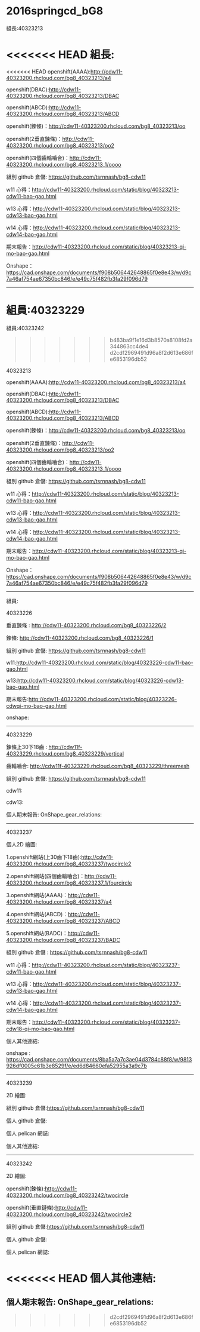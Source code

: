 # 2016springcd_bG8
組長:40323213

<<<<<<< HEAD
組長:
=======
<<<<<<< HEAD
openshift(AAAA):http://cdw11-40323200.rhcloud.com/bg8_40323213/a4

openshift(DBAC):http://cdw11-40323200.rhcloud.com/bg8_40323213/DBAC

openshift(ABCD):http://cdw11-40323200.rhcloud.com/bg8_40323213/ABCD

openshift(鍊條)：http://cdw11-40323200.rhcloud.com/bg8_40323213/oo

openshift(2垂直鍊條)：http://cdw11-40323200.rhcloud.com/bg8_40323213/oo2

openshift(四個齒輪嚙合)：http://cdw11-40323200.rhcloud.com/bg8_40323213_1/oooo

組別 github 倉儲: https://github.com/tsrnnash/bg8-cdw11

w11 心得：http://cdw11-40323200.rhcloud.com/static/blog/40323213-cdw11-bao-gao.html

w13 心得：http://cdw11-40323200.rhcloud.com/static/blog/40323213-cdw13-bao-gao.html

w14 心得：http://cdw11-40323200.rhcloud.com/static/blog/40323213-cdw14-bao-gao.html

期末報告：http://cdw11-40323200.rhcloud.com/static/blog/40323213-qi-mo-bao-gao.html

Onshape： https://cad.onshape.com/documents/f908b506442648865f0e8e43/w/d9c7a46af754ae67350bc846/e/e49c75f482fb3fa29f096d79


------------------------------------------------------------------
組員:40323229
=======
組員:40323242
>>>>>>> b483ba9f1e16d3b8570a8108fd2a344863cc4de4
>>>>>>> d2cdf2969491d96a8f2d613e686fe6853196db52

40323213

openshift(AAAA):http://cdw11-40323200.rhcloud.com/bg8_40323213/a4

openshift(DBAC):http://cdw11-40323200.rhcloud.com/bg8_40323213/DBAC

openshift(ABCD):http://cdw11-40323200.rhcloud.com/bg8_40323213/ABCD

openshift(鍊條)：http://cdw11-40323200.rhcloud.com/bg8_40323213/oo

openshift(2垂直鍊條)：http://cdw11-40323200.rhcloud.com/bg8_40323213/oo2

openshift(四個齒輪嚙合)：http://cdw11-40323200.rhcloud.com/bg8_40323213_1/oooo

組別 github 倉儲: https://github.com/tsrnnash/bg8-cdw11

w11 心得：http://cdw11-40323200.rhcloud.com/static/blog/40323213-cdw11-bao-gao.html

w13 心得：http://cdw11-40323200.rhcloud.com/static/blog/40323213-cdw13-bao-gao.html

w14 心得：http://cdw11-40323200.rhcloud.com/static/blog/40323213-cdw14-bao-gao.html

期末報告：http://cdw11-40323200.rhcloud.com/static/blog/40323213-qi-mo-bao-gao.html

Onshape：
https://cad.onshape.com/documents/f908b506442648865f0e8e43/w/d9c7a46af754ae67350bc846/e/e49c75f482fb3fa29f096d79

***

組員:

40323226

垂直鍊條 : http://cdw11-40323200.rhcloud.com/bg8_40323226/2

鍊條: http://cdw11-40323200.rhcloud.com/bg8_40323226/1

組別 github 倉儲: https://github.com/tsrnnash/bg8-cdw11

w11:http://cdw11-40323200.rhcloud.com/static/blog/40323226-cdw11-bao-gao.html

w13:http://cdw11-40323200.rhcloud.com/static/blog/40323226-cdw13-bao-gao.html

期末報告:http://cdw11-40323200.rhcloud.com/static/blog/40323226-cdwqi-mo-bao-gao.html

onshape:

***

40323229

鍊條上30下18齒 : http://cdw11f-40323229.rhcloud.com/bg8_40323229/vertical

齒輪嚙合: http://cdw11f-40323229.rhcloud.com/bg8_40323229/threemesh

組別 github 倉儲: https://github.com/tsrnnash/bg8-cdw11

cdw11: 

cdw13: 

個人期末報告: 
OnShape_gear_relations: 
***

40323237

個人2D 繪圖:

1.openshift網站(上30齒下18齒):http://cdw11-40323200.rhcloud.com/bg8_40323237/twocircle2

2.openshift網站(四個齒輪嚙合)：http://cdw11-40323200.rhcloud.com/bg8_40323237_1/fourcircle

3.openshift網站(AAAA)：http://cdw11-40323200.rhcloud.com/bg8_40323237/a4

4.openshift網站(ABCD)：http://cdw11-40323200.rhcloud.com/bg8_40323237/ABCD

5.openshift網站(BADC)：http://cdw11-40323200.rhcloud.com/bg8_40323237/BADC

組別 github 倉儲 : https://github.com/tsrnnash/bg8-cdw11

w11 心得：http://cdw11-40323200.rhcloud.com/static/blog/40323237-cdw11-bao-gao.html

w13 心得：http://cdw11-40323200.rhcloud.com/static/blog/40323237-cdw13-bao-gao.html

w14 心得：http://cdw11-40323200.rhcloud.com/static/blog/40323237-cdw14-bao-gao.html

期末報告：http://cdw11-40323200.rhcloud.com/static/blog/40323237-cdw18-qi-mo-bao-gao.html


個人其他連結:

onshape : https://cad.onshape.com/documents/8ba5a7a7c3ae04d3784c88f8/w/9813926df0005c61b3e8529f/e/ed6d84660efa52955a3a9c7b

***

40323239

2D 繪圖:

組別 github 倉儲:https://github.com/tsrnnash/bg8-cdw11

個人 github 倉儲:

個人 pelican 網誌:

個人其他連結:

***

40323242

2D 繪圖:

openshift(鍊條):http://cdw11-40323200.rhcloud.com/bg8_40323242/twocircle

openshift(垂直鏈條):http://cdw11-40323200.rhcloud.com/bg8_40323242/twocircle2

組別 github 倉儲:https://github.com/tsrnnash/bg8-cdw11

個人 github 倉儲:

個人 pelican 網誌:

<<<<<<< HEAD
個人其他連結:
=======
個人期末報告: OnShape_gear_relations:
-----------------------------------------------------------------
>>>>>>> d2cdf2969491d96a8f2d613e686fe6853196db52
